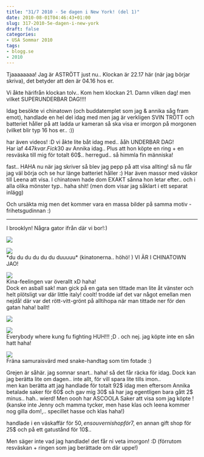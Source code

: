 ```yaml
---
title: "31/7 2010 - 5e dagen i New York! (del 1)"
date: 2010-08-01T04:46:43+01:00
slug: 317-2010-5e-dagen-i-new-york
draft: false
categories:
- USA Sommar 2010
tags:
- blogg.se
- 2010
---
```

Tjaaaaaaaa! Jag är ASTRÖTT just nu.. Klockan är 22.17 här (när jag börjar skriva), det betyder att den är 04.16 hos er.  
  
Vi åkte härifrån klockan tolv.. Kom hem klockan 21. Damn vilken dag! men vilket SUPERUNDERBAR DAG!!!!  
  
Idag besökte vi chinatown (och buddatemplet som jag & annika såg fram emot), handlade en hel del idag med men jag är verkligen SVIN TRÖTT och batteriet håller på att ladda ur kameran så ska visa er imorgon på morgonen (vilket blir typ 16 hos er.. :))  
  
har även videos! :D vi åkte lite båt idag med.. ååh UNDERBAR DAG!  
Har iaf 447$kvar. Fick 30$ av Annika idag.. Plus att hon köpte en ring + en resväska till mig för totalt 60$.. herregud.. så himmla fin människa!  
  
fast.. HAHA nu när jag skriver så blev jag pepp på att visa allting! så nu får jag väl börja och se hur länge batteriet håller :) Har även massor med väskor till Leena att visa. I chinatown hade dom EXAKT sånna hon letar efter.. och i alla olika mönster typ.. haha shit! (men dom visar jag såklart i ett separat inlägg)  
  
Och ursäkta mig men det kommer vara en massa bilder på samma motiv - frihetsgudinnan :)  
  

* * *

  
I brooklyn! Några gator ifrån där vi bor!:)  
  
![](/assets/images/blogg.se/dsc06941_100551372.jpg)  
  
![](https://cdn1.cdnme.se/cdn/9-1/701517/images/2010/dsc06943_100551429.jpg)  
\*du du du du du du duuuuu\* (kinatonerna.. höhö! ) VI ÄR I CHINATOWN JAO!  
  
![](/assets/images/blogg.se/dsc06944_100551478.jpg)  
Kina-feelingen var överallt xD haha!  
Dock en asball sak! man gick på en gata sen tittade man lite åt vänster och helt plötsligt var där little italy! coolt! trodde iaf det var något emellan men nejdå! där var det rött-vitt-grönt på alltihopa när man tittade ner för den gatan haha! ballt!  
  
  
![](/assets/images/blogg.se/dsc06946_100551535.jpg)  
  
  
![](https://cdn3.cdnme.se/cdn/9-1/701517/images/2010/dsc06963_100551576.jpg)  
Everybody where kung fu fighting HUH!!! ;D . och nej. jag köpte inte en sån hatt haha!  
  
  
![](/assets/images/blogg.se/dsc06964_100551639.jpg)  
Fräna samuraisvärd med snake-handtag som tim fotade :)  
  
  
Grejen är såhär. jag somnar snart.. haha! så det får räcka för idag. Dock kan jag berätta lite om dagen.. inte allt, för vill spara lite tills imon..  
men kan berätta att jag handlade för totalt 92$ idag men eftersom Annika betalade saker för 60$ och gav mig 30$ så har jag egentligen bara gått 2$ minus.. hah.. wierd! Men oooh har ASCOOLA Saker att visa som jag köpte ! (kanske inte Jenny och mamma tycker, men hase klas och leena kommer nog gilla dom!,.. specillet hasse och klas haha!)  
  
handlade i en väskaffär för 50$, en souvernishop för 7$, en annan gift shop för 25$ och på ett gatustånd för 10$..  
  
Men säger inte vad jag handlade! det får ni veta imorgon! :D (förrutom resväskan + ringen som jag berättade om där uppe!)